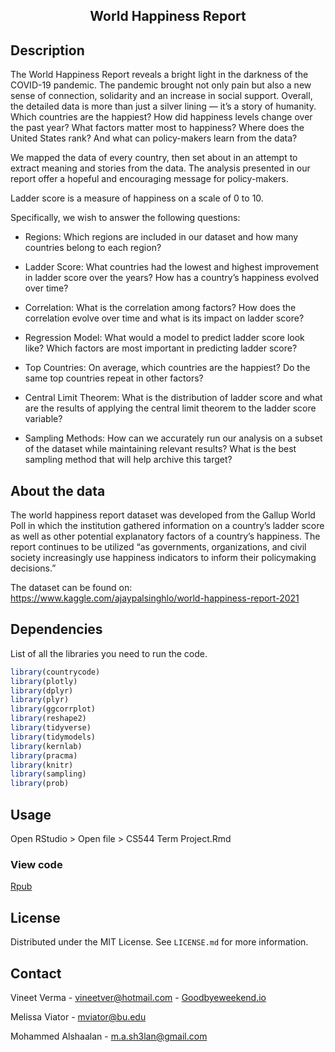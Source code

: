 <h2 align="center">World Happiness Report</h2>


## Description

The World Happiness Report reveals a bright light in the darkness of the COVID-19 pandemic. The pandemic brought not only pain but also a new sense of connection, solidarity and an increase in social support. Overall, the detailed data is more than just a silver lining — it’s a story of humanity. Which countries are the happiest? How did happiness levels change over the past year? What factors matter most to happiness? Where does the United States rank? And what can policy-makers learn from the data?

We mapped the data of every country, then set about in an attempt to extract meaning and stories from the data. The analysis presented in our report offer a hopeful and encouraging message for policy-makers.

Ladder score is a measure of happiness on a scale of 0 to 10.

Specifically, we wish to answer the following questions:

- Regions: Which regions are included in our dataset and how many countries belong to each region?

- Ladder Score: What countries had the lowest and highest improvement in ladder score over the years? How has a country’s happiness evolved over time?

- Correlation: What is the correlation among factors? How does the correlation evolve over time and what is its impact on ladder score?

- Regression Model: What would a model to predict ladder score look like? Which factors are most important in predicting ladder score?

- Top Countries: On average, which countries are the happiest? Do the same top countries repeat in other factors?

- Central Limit Theorem: What is the distribution of ladder score and what are the results of applying the central limit theorem to the ladder score variable?

- Sampling Methods: How can we accurately run our analysis on a subset of the dataset while maintaining relevant results? What is the best sampling method that will help archive this target?


## About the data

The world happiness report dataset was developed from the Gallup World Poll in which the institution gathered information on a country’s ladder score as well as other potential explanatory factors of a country’s happiness. The report continues to be utilized “as governments, organizations, and civil society increasingly use happiness indicators to inform their policymaking decisions.”

The dataset can be found on: https://www.kaggle.com/ajaypalsinghlo/world-happiness-report-2021

## Dependencies

List of all the libraries you need to run the code.

  ```r
  library(countrycode)
library(plotly)
library(dplyr)
library(plyr)
library(ggcorrplot)
library(reshape2)
library(tidyverse)
library(tidymodels)
library(kernlab)
library(pracma)
library(knitr)
library(sampling)
library(prob)
  ```

## Usage

Open RStudio > Open file > CS544 Term Project.Rmd

### View code

[Rpub](https://rpubs.com/vineetver/864822)

## License

Distributed under the MIT License. See `LICENSE.md` for more information.


## Contact

Vineet Verma - vineetver@hotmail.com - [Goodbyeweekend.io](https://www.goodbyeweekend.io/)

Melissa Viator - mviator@bu.edu

Mohammed Alshaalan - m.a.sh3lan@gmail.com
